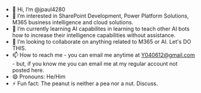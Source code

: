 - 👋 Hi, I’m @jpaul4280
- 👀 I’m interested in SharePoint Development, Power Platform Solutions, M365 business intelligence and cloud solutions.
- 🌱 I’m currently learning AI capabilites in learning to teach other AI bots how to increase their intelligence capabilities without assistance.
- 💞️ I’m looking to collaborate on anything related to M365 or AI. Let's DO THIS.
- 📫 How to reach me - you can email me anytime at Y040612@gmail.com - but, if you know me you can email me at my regular account not posted here.
- 😄 Pronouns: He/Him
- ⚡ Fun fact: The peanut is neither a pea nor a nut. Discuss.

<!---
jpaul4280/jpaul4280 is a ✨ special ✨ repository because its `README.md` (this file) appears on your GitHub profile.
You can click the Preview link to take a look at your changes.
--->
